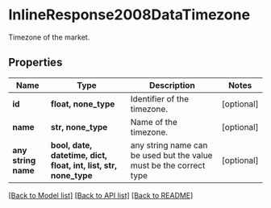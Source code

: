 # InlineResponse2008DataTimezone

Timezone of the market.

## Properties
Name | Type | Description | Notes
------------ | ------------- | ------------- | -------------
**id** | **float, none_type** | Identifier of the timezone. | [optional] 
**name** | **str, none_type** | Name of the timezone. | [optional] 
**any string name** | **bool, date, datetime, dict, float, int, list, str, none_type** | any string name can be used but the value must be the correct type | [optional]

[[Back to Model list]](../README.md#documentation-for-models) [[Back to API list]](../README.md#documentation-for-api-endpoints) [[Back to README]](../README.md)


